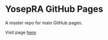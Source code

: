 # YosepRA GitHub Pages

A master repo for main GitHub pages.

Visit page [here](https://yosepra.github.io).